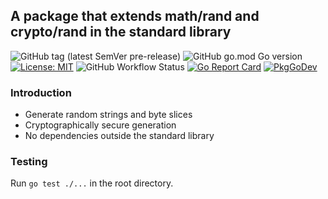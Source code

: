 ## A package that extends math/rand and crypto/rand in the standard library

![GitHub tag (latest SemVer pre-release)](https://img.shields.io/github/v/tag/gofor-little/xrand?include_prereleases)
![GitHub go.mod Go version](https://img.shields.io/github/go-mod/go-version/gofor-little/xrand)
[![License: MIT](https://img.shields.io/badge/License-MIT-yellow.svg)](https://raw.githubusercontent.com/gofor-little/xrand/main/LICENSE)
![GitHub Workflow Status](https://img.shields.io/github/workflow/status/gofor-little/xrand/CI)
[![Go Report Card](https://goreportcard.com/badge/github.com/gofor-little/xrand)](https://goreportcard.com/report/github.com/gofor-little/xrand)
[![PkgGoDev](https://pkg.go.dev/badge/github.com/gofor-little/xrand)](https://pkg.go.dev/github.com/gofor-little/xrand)

### Introduction
* Generate random strings and byte slices
* Cryptographically secure generation
* No dependencies outside the standard library

### Testing
Run ```go test ./...``` in the root directory.